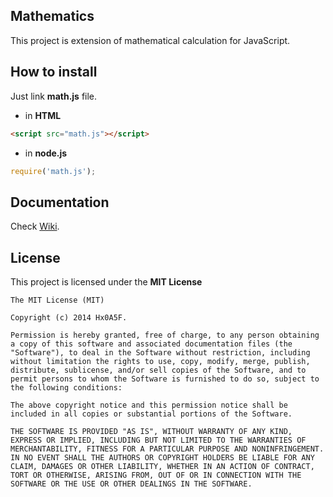 ## Mathematics
This project is extension of mathematical calculation for JavaScript.

## How to install
Just link **math.js** file.

- in **HTML**
```html
<script src="math.js"></script>
```

- in **node.js**
```javascript
require('math.js');
```

## Documentation
Check [Wiki](https://github.com/Hx0A5F/Mathematics/wiki).

## License
This project is licensed under the **MIT License**

```text
The MIT License (MIT)

Copyright (c) 2014 Hx0A5F.

Permission is hereby granted, free of charge, to any person obtaining a copy of this software and associated documentation files (the "Software"), to deal in the Software without restriction, including without limitation the rights to use, copy, modify, merge, publish, distribute, sublicense, and/or sell copies of the Software, and to permit persons to whom the Software is furnished to do so, subject to the following conditions:

The above copyright notice and this permission notice shall be included in all copies or substantial portions of the Software.

THE SOFTWARE IS PROVIDED "AS IS", WITHOUT WARRANTY OF ANY KIND, EXPRESS OR IMPLIED, INCLUDING BUT NOT LIMITED TO THE WARRANTIES OF MERCHANTABILITY, FITNESS FOR A PARTICULAR PURPOSE AND NONINFRINGEMENT. IN NO EVENT SHALL THE AUTHORS OR COPYRIGHT HOLDERS BE LIABLE FOR ANY CLAIM, DAMAGES OR OTHER LIABILITY, WHETHER IN AN ACTION OF CONTRACT, TORT OR OTHERWISE, ARISING FROM, OUT OF OR IN CONNECTION WITH THE SOFTWARE OR THE USE OR OTHER DEALINGS IN THE SOFTWARE.
```